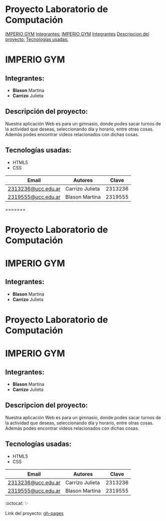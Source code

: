 # Proyecto Laboratorio de Computación

[IMPERIO GYM](#imperio-gym)
[Integrantes:](#integrantes-)
[IMPERIO GYM](#imperio-gym)
[Integrantes](#integrantes)
[Descripcion del proyecto:](#descripcion-del-proyecto)
[Tecnologías usadas:](#tecnologías-usadas)

# IMPERIO GYM

## Integrantes:

* **Blason** Martina
* **Carrizo** Julieta

## Descripción del proyecto:

Nuestra aplicación Web es para un gimnasio, donde podes sacar turnos de la actividad que deseas, seleccionando día y
horario, entre otras cosas. Además podes encontrar videos relacionados con dichas cosas.

## Tecnologías usadas:

* HTML5
* CSS

| Email              | Autores         | Clave   |
|--------------------|-----------------|---------|
| 2313236@ucc.edu.ar | Carrizo Julieta | 2313236 |
| 2319555@ucc.edu.ar | Blason Martina  | 2319555 |
=======

# Proyecto Laboratorio de Computación
# IMPERIO GYM
## Integrantes: 
* **Blason** Martina 
* **Carrizo** Julieta 

# Proyecto Laboratorio de Computación
# IMPERIO GYM
## Integrantes:
* **Blason** Martina
* **Carrizo** Julieta

## Descripcion del proyecto:

Nuestra aplicación Web es para un gimnasio, donde podes sacar turnos de la actividad que deseas, seleccionando día y horario, entre otras cosas. Además podes encontrar videos relacionados con dichas cosas.

## Tecnologías usadas:
* HTML5
* CSS

| Email | Autores | Clave |
| ------|---------|-------|
|2313236@ucc.edu.ar | Carrizo Julieta |2313236|
|2319555@ucc.edu.ar | Blason Martina |2319555|

:octocat:
:sparkles:

Link del proyecto: [gh-pages](https://ucc-labcompu2.github.io/proyecto2024-blason-carrizo/index.html)
